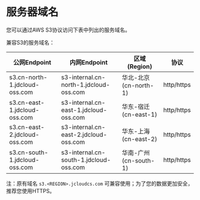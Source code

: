 # 服务器域名

您可以通过AWS S3协议访问下表中列出的服务域名。

兼容S3的服务域名：

|公网Endpoint|内网Endpoint|区域(Region)|协议|
|-|-|-|-|
|s3.cn-north-1.jdcloud-oss.com|s3-internal.cn-north-1.jdcloud-oss.com|华北-北京(cn-north-1)|http/https|
|s3.cn-east-1.jdcloud-oss.com|s3-internal.cn-east-1.jdcloud-oss.com|华东-宿迁(cn-east-1)|http/https|
|s3.cn-east-2.jdcloud-oss.com|s3-internal.cn-east-2.jdcloud-oss.com|华东-上海(cn-east-2)|http/https|
|s3.cn-south-1.jdcloud-oss.com|s3-internal.cn-south-1.jdcloud-oss.com|华南-广州(cn-south-1)|http/https|

注：原有域名 `s3.<REGION>.jcloudcs.com` 可兼容使用；为了您的数据更加安全，推荐您使用HTTPS。
